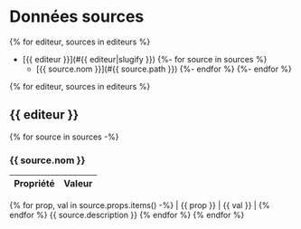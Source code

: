 # Données sources

{% for editeur, sources in editeurs %}
- [{{ editeur }}](#{{ editeur|slugify }})
{%- for source in sources %}
  - [{{ source.nom }}](#{{ source.path }})
{%- endfor %}
{%- endfor %}

{% for editeur, sources in editeurs %}

## {{ editeur }}
<a name="{{ editeur|slugify }}"></a>

{% for source in sources -%}
### {{ source.nom }}
<a name="{{ source.path }}"></a>

| Propriété | Valeur |
| --------- | ------ |
{% for prop, val in source.props.items() -%}
| {{ prop }} | {{ val }} |
{% endfor %}
{{ source.description }}
{% endfor %}
{% endfor %}